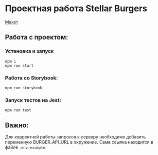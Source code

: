 # Проектная работа Stellar Burgers

[Макет](<https://www.figma.com/file/vIywAvqfkOIRWGOkfOnReY/React-Fullstack_-Проектные-задачи-(3-месяца)_external_link?type=design&node-id=0-1&mode=design>)


## Работа с проектом:

### Установка и запуск

```
npm i
npm run start
```

### Работа со Storybook:

```
npm run storybook
```

### Запуск тестов на Jest:

```
npm run test
```

## Важно:

Для корректной работы запросов к серверу необходимо добавить переменную BURGER_API_URL в окружение. Сама ссылка находится в файле `.env.example`.
